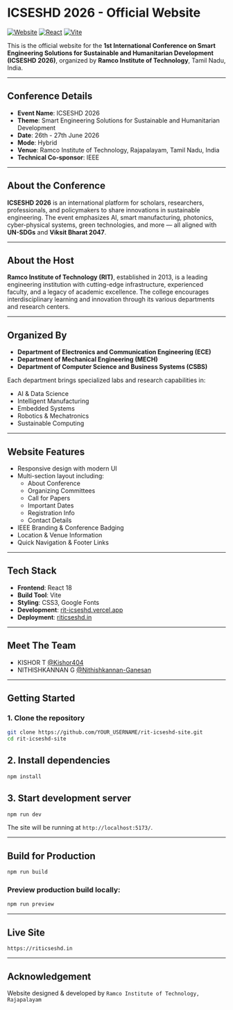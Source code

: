 # ICSESHD 2026 - Official Website

[![Website](https://img.shields.io/badge/Live%20Site-Visit-red?style=for-the-badge)](https://riticseshd.in/)
[![React](https://img.shields.io/badge/React-19-blue?logo=react&style=for-the-badge)](https://reactjs.org/)
[![Vite](https://img.shields.io/badge/Vite-Frontend-blueviolet?logo=vite&style=for-the-badge)](https://vitejs.dev/)

This is the official website for the **1st International Conference on Smart Engineering Solutions for Sustainable and Humanitarian Development (ICSESHD 2026)**, organized by **Ramco Institute of Technology**, Tamil Nadu, India.

---

## Conference Details

- **Event Name**: ICSESHD 2026  
- **Theme**: Smart Engineering Solutions for Sustainable and Humanitarian Development  
- **Date**: 26th - 27th June 2026  
- **Mode**: Hybrid  
- **Venue**: Ramco Institute of Technology, Rajapalayam, Tamil Nadu, India  
- **Technical Co-sponsor**: IEEE  

---

## About the Conference

**ICSESHD 2026** is an international platform for scholars, researchers, professionals, and policymakers to share innovations in sustainable engineering. The event emphasizes AI, smart manufacturing, photonics, cyber-physical systems, green technologies, and more — all aligned with **UN-SDGs** and **Viksit Bharat 2047**.

---

## About the Host

**Ramco Institute of Technology (RIT)**, established in 2013, is a leading engineering institution with cutting-edge infrastructure, experienced faculty, and a legacy of academic excellence. The college encourages interdisciplinary learning and innovation through its various departments and research centers.

---

## Organized By

- **Department of Electronics and Communication Engineering (ECE)**
- **Department of Mechanical Engineering (MECH)**
- **Department of Computer Science and Business Systems (CSBS)**

Each department brings specialized labs and research capabilities in:
- AI & Data Science  
- Intelligent Manufacturing  
- Embedded Systems  
- Robotics & Mechatronics  
- Sustainable Computing  

---

## Website Features

- Responsive design with modern UI  
- Multi-section layout including:
  - About Conference
  - Organizing Committees
  - Call for Papers
  - Important Dates
  - Registration Info
  - Contact Details  
- IEEE Branding & Conference Badging  
- Location & Venue Information  
- Quick Navigation & Footer Links  

---

## Tech Stack

- **Frontend**: React 18  
- **Build Tool**: Vite  
- **Styling**: CSS3, Google Fonts
- **Development**: [rit-icseshd.vercel.app](https://rit-icseshd.vercel.app)
- **Deployment**: [riticseshd.in](https://riticseshd.in)

---

## Meet The Team

- KISHOR T [@Kishor404](https://github.com/Kishor404)
- NITHISHKANNAN G [@Nithishkannan-Ganesan](https://github.com/Nithishkannan-Ganesan)

---

## Getting Started

### 1. Clone the repository

```bash
git clone https://github.com/YOUR_USERNAME/rit-icseshd-site.git
cd rit-icseshd-site
```

## 2. Install dependencies
```bash
npm install
```
## 3. Start development server
```bash
npm run dev
```
The site will be running at `http://localhost:5173/`.

---

## Build for Production
```bash
npm run build
```
### Preview production build locally:
```bash
npm run preview
```
---
## Live Site
`https://riticseshd.in`

---
## Acknowledgement
Website designed & developed by
`Ramco Institute of Technology, Rajapalayam`
